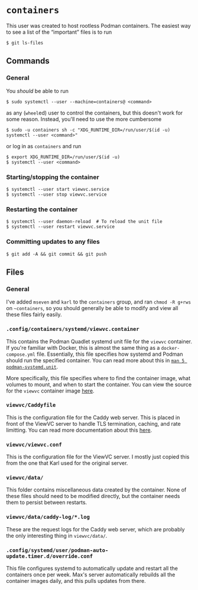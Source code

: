 `containers`
============

This user was created to host rootless Podman containers. The easiest
way to see a list of the “important” files is to run

```console
$ git ls-files
```

Commands
--------

### General

You _should_ be able to run

```console
$ sudo systemctl --user --machine=containers@ <command>
```

as any (`wheel`ed) user to control the containers, but this doesn't work
for some reason. Instead, you'll need to use the more cumbersome

```console
$ sudo -u containers sh -c "XDG_RUNTIME_DIR=/run/user/$(id -u) systemctl --user <command>"
```

or log in as `containers` and run

```console
$ export XDG_RUNTIME_DIR=/run/user/$(id -u)
$ systemctl --user <command>
```

### Starting/stopping the container

```console
$ systemctl --user start viewvc.service
$ systemctl --user stop viewvc.service
```

### Restarting the container

```console
$ systemctl --user daemon-reload  # To reload the unit file
$ systemctl --user restart viewvc.service
```

### Committing updates to any files

```console
$ git add -A && git commit && git push
```

Files
-----

### General

I've added `mseven` and `karl` to the `containers` group, and ran `chmod
-R g+rws` on `~containers`, so you should generally be able to modify
and view all these files fairly easily.

### `.config/containers/systemd/viewvc.container`

This contains the Podman Quadlet systemd unit file for the `viewvc`
container. If you're familiar with Docker, this is almost the same thing
as a `docker-compose.yml` file. Essentially, this file specifies how
systemd and Podman should run the specified container. You can read more
about this in [`man 5
podman-systemd.unit`](https://docs.podman.io/en/latest/markdown/podman-systemd.unit.5.html).

More specifically, this file specifies where to find the container
image, what volumes to mount, and when to start the container. You can
view the source for the `viewvc` container image
[here](https://github.com/gucci-on-fleek/maxchernoff.ca/tree/master/builder/containers/viewvc).

### `viewvc/Caddyfile`

This is the configuration file for the Caddy web server. This is placed
in front of the ViewVC server to handle TLS termination, caching, and
rate limitting. You can read more documentation about this
[here](https://caddyserver.com/docs/).

### `viewvc/viewvc.conf`

This is the configuration file for the ViewVC server. I mostly just
copied this from the one that Karl used for the original server.

### `viewvc/data/`

This folder contains miscellaneous data created by the container. None
of these files should need to be modified directly, but the container
needs them to persist between restarts.

### `viewvc/data/caddy-log/*.log`

These are the request logs for the Caddy web server, which are probably
the only interesting thing in `viewvc/data/`.

### `.config/systemd/user/podman-auto-update.timer.d/override.conf`

This file configures systemd to automatically update and restart all the
containers once per week. Max's server automatically rebuilds all the
container images daily, and this pulls updates from there.
